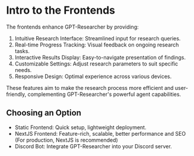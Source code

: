# Intro to the Frontends

The frontends enhance GPT-Researcher by providing:

1. Intuitive Research Interface: Streamlined input for research queries.
2. Real-time Progress Tracking: Visual feedback on ongoing research tasks.
3. Interactive Results Display: Easy-to-navigate presentation of findings.
4. Customizable Settings: Adjust research parameters to suit specific needs.
5. Responsive Design: Optimal experience across various devices.

These features aim to make the research process more efficient and user-friendly, complementing GPT-Researcher's powerful agent capabilities.

## Choosing an Option

- Static Frontend: Quick setup, lightweight deployment.
- NextJS Frontend: Feature-rich, scalable, better performance and SEO (For production, NextJS is recommended)
- Discord Bot: Integrate GPT-Researcher into your Discord server.